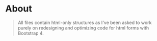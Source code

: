 # About

> All files contain html-only structures as I've been asked to work purely on redesigning and optimizing code for html forms with Bootstrap 4.
